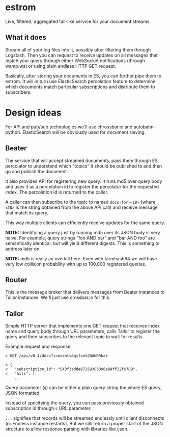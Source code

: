 # estrom
Live, filtered, aggregated tail-like service for your document streams.

## What it does
Stream all of your log files into it, possibly after filtering them through
Logstash. Then you can request to receive updates on all messages that match your
query through either WebSocket notifications (through wamp.ws) or using plain
endless HTTP GET request.

Basically, after storing your documents in ES, you can further pipe them to estrom.
It will in turn use ElasticSearch percolation feature to determine which documents
match particular subscriptions and distribute them to subscribers.

# Design ideas

For API and pub/sub technologies we'll use chrossbar.io and autobahn-python.
ElasticSearch will be obviously used for document sieving.

##  Beater
The service that will accept streamed documents, pass them through ES percolator to
understand which "topics" it should be published to and then go and publish the
document.

It also provides API for registering new query. It runs md5 over query body and
uses it as a percolation id to register the percolator for the requested index.
The percolation id is returned to the caller.

A caller can then subscribe to the topic to named `docs-for-<ID>` (where `<ID>` is the
string obtained from the above API call) and receive message that match its query.

This way multiple clients can efficiently receive updates for the same query.

**NOTE:** Identifying a query just by running md5 over its JSON body is very
naive. For example, query strings "foo AND bar" and "bar AND foo" are semantically
identical, but will yield different digests. This is something to address later on.

**NOTE:** md5 is really an overkill here. Even with farmhash64 we will have very
low collision probability with up to 100,000 registered queries.

## Router
This is the message broker that delivers messages from Beater instances to Tailor
instances. We'll just use crossbar.io for this.

## Tailor
Simple HTTP server that implements one GET request that receives index name
and query body through URL parameters, calls Tailor to register the query and
then subscribes to the relevant topic to wait for results.

Example request and response:

```
> GET /api/v0.1/docs?i=events&q=foo%20AND%bar

< {
<   "subscription_id": "543f3adde67259303396e84ff22fc789",
<   "hits": [
    ...
```

Query parameter (`q`) can be either a plain query string the whole ES query,
JSON formatted.

Instead of specifying the query, you can pass previously obtained subscription id
through `s` URL parameter.

`...` signifies that records will be streamed endlessly until client disconnects
(or Endless instance restarts). But we still return a proper start of the JSON
structure to allow response parsing with libraries like ijson.
